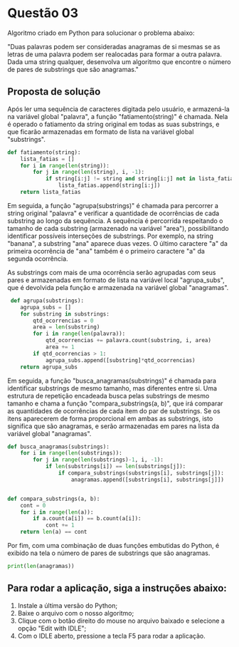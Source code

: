 <h1>Questão 03</h1>

Algoritmo criado em Python para solucionar o problema abaixo:

"Duas palavras podem ser consideradas anagramas de si mesmas se as letras de uma palavra podem ser realocadas para formar a outra palavra. Dada uma string qualquer, desenvolva um algoritmo que encontre o número de pares de substrings que são anagramas."


<h2>Proposta de solução</h2>

Após ler uma sequência de caracteres digitada pelo usuário, e armazená-la na variável global "palavra", a função "fatiamento(string)" é chamada. Nela é operado o fatiamento da string original em todas as suas substrings, e que ficarão armazenadas em formato de lista na variável global "substrings".

```Python
def fatiamento(string):
    lista_fatias = []
    for i in range(len(string)):
        for j in range(len(string), i, -1):
            if string[i:j] != string and string[i:j] not in lista_fatias:
                lista_fatias.append(string[i:j])
    return lista_fatias
```

 Em seguida, a função "agrupa(substrings)" é chamada para percorrer a string original "palavra" e verificar a quantidade de ocorrências de cada substring ao longo da sequência. A sequência é percorrida respeitando o tamanho de cada substring (armazenado na variável "area"), possibilitando identificar possíveis interseções de substrings. Por exemplo, na string "banana", a substring "ana" aparece duas vezes. O último caractere "a" da primeira ocorrência de "ana" também é o primeiro caractere "a" da segunda ocorrência.
 
 As substrings com mais de uma ocorrência serão agrupadas com seus pares e armazenadas em formato de lista na variável local "agrupa_subs", que é devolvida pela função e armazenada na variável global "anagramas".

```Python
 def agrupa(substrings):
    agrupa_subs = []
    for substring in substrings:
        qtd_ocorrencias = 0
        area = len(substring)
        for i in range(len(palavra)):
            qtd_ocorrencias += palavra.count(substring, i, area)
            area += 1
        if qtd_ocorrencias > 1:
            agrupa_subs.append([substring]*qtd_ocorrencias)
    return agrupa_subs
```
 
 Em seguida, a função "busca_anagramas(substrings)" é chamada para identificar substrings de mesmo tamanho, mas diferentes entre si. Uma estrutura de repetição encadeada busca pelas substrings de mesmo tamanho e chama a função "compara_substrings(a, b)", que irá comparar as quantidades de ocorrências de cada item do par de substrings. Se os itens aparecerem de forma proporcional em ambas as substrings, isto significa que são anagramas, e serão armazenadas em pares na lista da variável global "anagramas".

```Python
def busca_anagramas(substrings):
    for i in range(len(substrings)):
        for j in range(len(substrings)-1, i, -1):
            if len(substrings[i]) == len(substrings[j]):
                if compara_substrings(substrings[i], substrings[j]):
                    anagramas.append([substrings[i], substrings[j]])


def compara_substrings(a, b):
    cont = 0
    for i in range(len(a)):
        if a.count(a[i]) == b.count(a[i]):
            cont += 1
    return len(a) == cont
```

 Por fim, com uma combinação de duas funções embutidas do Python, é exibido na tela o número de pares de substrings que são anagramas.

 ```Python
 print(len(anagramas))
 ```


<h2>Para rodar a aplicação, siga a instruções abaixo:</h2>
<ol>
    <li>Instale a última versão do Python;</li>
    <li>Baixe o arquivo com o nosso algoritmo;</li>
    <li>Clique com o botão direito do mouse no arquivo baixado e selecione a opção "Edit with IDLE";</li>
    <li>Com o IDLE aberto, pressione a tecla F5 para rodar a aplicação.</li>
</ol>